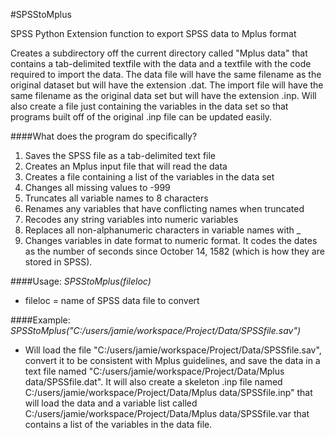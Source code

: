#SPSStoMplus

SPSS Python Extension function to export SPSS data to Mplus format

Creates a subdirectory off the current directory called "Mplus data" that contains a tab-delimited textfile with the data and a textfile with the code required to import the data. The data file will have the same filename as the original dataset but will have the extension .dat. The import file will have the same filename as the original data set but will have the extension .inp. Will also create a file just containing the variables in the data set so that programs built off of the original .inp file can be updated easily.

####What does the program do specifically?

1. Saves the SPSS file as a tab-delimited text file
2. Creates an Mplus input file that will read the data
3. Creates a file containing a list of the variables in the data set
4. Changes all missing values to -999
5. Truncates all variable names to 8 characters
6. Renames any variables that have conflicting names when truncated
7. Recodes any string variables into numeric variables
8. Replaces all non-alphanumeric characters in variable names with _
9. Changes variables in date format to numeric format. It codes the dates as the number of seconds since October 14, 1582 (which is how they are stored in SPSS).

####Usage: *SPSStoMplus(fileloc)*
* fileloc = name of SPSS data file to convert

####Example: *SPSStoMplus("C:/users/jamie/workspace/Project/Data/SPSSfile.sav")*
* Will load the file "C:/users/jamie/workspace/Project/Data/SPSSfile.sav", convert it to be consistent with Mplus guidelines, and save the data in a text file named 
"C:/users/jamie/workspace/Project/Data/Mplus data/SPSSfile.dat". It will also create a skeleton .inp file named C:/users/jamie/workspace/Project/Data/Mplus data/SPSSfile.inp" that will load the data and a variable list called C:/users/jamie/workspace/Project/Data/Mplus data/SPSSfile.var that contains a list of the variables in the data file.


